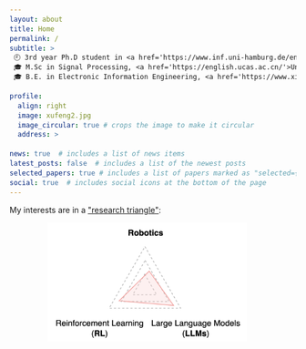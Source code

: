 ```yaml
---
layout: about
title: Home
permalink: /
subtitle: >
 🕘 3rd year Ph.D student in <a href='https://www.inf.uni-hamburg.de/en/inst/ab/wtm.html'>University of Hamburg</a>, ongoing <br/>
 🎓 M.Sc in Signal Processing, <a href='https://english.ucas.ac.cn/'>University of Chinese Academy of Sciences</a>, 2018. <br/>
 🎓 B.E. in Electronic Information Engineering, <a href='https://www.xidian.edu.cn/'>Xidian University</a>, 2014. <br/>

profile:
  align: right
  image: xufeng2.jpg
  image_circular: true # crops the image to make it circular
  address: >

news: true  # includes a list of news items
latest_posts: false  # includes a list of the newest posts
selected_papers: true # includes a list of papers marked as "selected={true}"
social: true  # includes social icons at the bottom of the page
---
```


My interests are in a <ins>"research triangle"</ins>:

&nbsp;&nbsp;&nbsp;&nbsp;&nbsp;&nbsp;&nbsp;&nbsp;&nbsp;&nbsp;&nbsp;&nbsp;&nbsp;&nbsp;&nbsp;&nbsp;
 <img src="/assets/img/research_triangle.png" width="350" height="auto">

  <!-- <p> &nbsp; <img src="/assets/img/maps-and-flags.png" style="width: 6%; object-fit: contain;"> Hamburg, Germany</p> -->